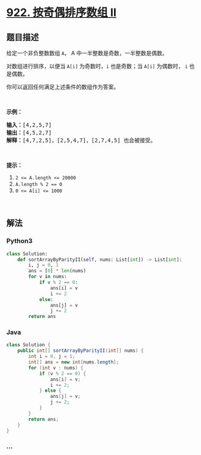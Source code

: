 # [922. 按奇偶排序数组 II](https://leetcode-cn.com/problems/sort-array-by-parity-ii)



## 题目描述

<!-- 这里写题目描述 -->

<p>给定一个非负整数数组&nbsp;<code>A</code>， A 中一半整数是奇数，一半整数是偶数。</p>

<p>对数组进行排序，以便当&nbsp;<code>A[i]</code> 为奇数时，<code>i</code>&nbsp;也是奇数；当&nbsp;<code>A[i]</code>&nbsp;为偶数时， <code>i</code> 也是偶数。</p>

<p>你可以返回任何满足上述条件的数组作为答案。</p>

<p>&nbsp;</p>

<p><strong>示例：</strong></p>

<pre><strong>输入：</strong>[4,2,5,7]
<strong>输出：</strong>[4,5,2,7]
<strong>解释：</strong>[4,7,2,5]，[2,5,4,7]，[2,7,4,5] 也会被接受。
</pre>

<p>&nbsp;</p>

<p><strong>提示：</strong></p>

<ol>
	<li><code>2 &lt;= A.length &lt;= 20000</code></li>
	<li><code>A.length % 2 == 0</code></li>
	<li><code>0 &lt;= A[i] &lt;= 1000</code></li>
</ol>

<p>&nbsp;</p>


## 解法

<!-- 这里可写通用的实现逻辑 -->

<!-- tabs:start -->

### **Python3**

<!-- 这里可写当前语言的特殊实现逻辑 -->

```python
class Solution:
    def sortArrayByParityII(self, nums: List[int]) -> List[int]:
        i, j = 0, 1
        ans = [0] * len(nums)
        for v in nums:
            if v % 2 == 0:
                ans[i] = v
                i += 2
            else:
                ans[j] = v
                j += 2
        return ans
```

### **Java**

<!-- 这里可写当前语言的特殊实现逻辑 -->

```java
class Solution {
    public int[] sortArrayByParityII(int[] nums) {
        int i = 0, j = 1;
        int[] ans = new int[nums.length];
        for (int v : nums) {
            if (v % 2 == 0) {
                ans[i] = v;
                i += 2;
            } else {
                ans[j] = v;
                j += 2;
            }
        }
        return ans;
    }
}
```

### **...**

```

```

<!-- tabs:end -->
